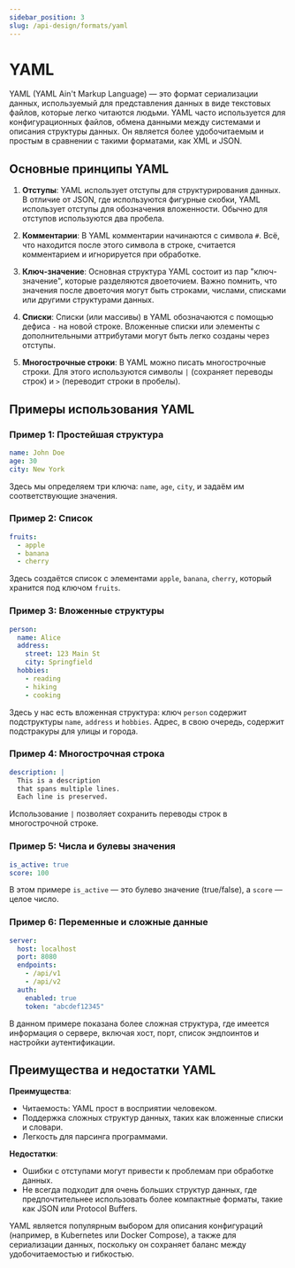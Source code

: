 ```yaml
---
sidebar_position: 3
slug: /api-design/formats/yaml
---
```


# YAML

YAML (YAML Ain't Markup Language) — это формат сериализации данных, используемый для представления данных в виде текстовых файлов, которые легко читаются людьми. YAML часто используется для конфигурационных файлов, обмена данными между системами и описания структуры данных. Он является более удобочитаемым и простым в сравнении с такими форматами, как XML и JSON.

## Основные принципы YAML

1. **Отступы**: YAML использует отступы для структурирования данных. В отличие от JSON, где используются фигурные скобки, YAML использует отступы для обозначения вложенности. Обычно для отступов используются два пробела.

2. **Комментарии**: В YAML комментарии начинаются с символа `#`. Всё, что находится после этого символа в строке, считается комментарием и игнорируется при обработке.

3. **Ключ-значение**: Основная структура YAML состоит из пар "ключ-значение", которые разделяются двоеточием. Важно помнить, что значения после двоеточия могут быть строками, числами, списками или другими структурами данных.

4. **Списки**: Списки (или массивы) в YAML обозначаются с помощью дефиса `-` на новой строке. Вложенные списки или элементы с дополнительными аттрибутами могут быть легко созданы через отступы.

5. **Многострочные строки**: В YAML можно писать многострочные строки. Для этого используются символы `|` (сохраняет переводы строк) и `>` (переводит строки в пробелы).

## Примеры использования YAML

### Пример 1: Простейшая структура

```yaml
name: John Doe
age: 30
city: New York
```

Здесь мы определяем три ключа: `name`, `age`, `city`, и задаём им соответствующие значения.

### Пример 2: Список

```yaml
fruits:
  - apple
  - banana
  - cherry
```

Здесь создаётся список с элементами `apple`, `banana`, `cherry`, который хранится под ключом `fruits`.

### Пример 3: Вложенные структуры

```yaml
person:
  name: Alice
  address:
    street: 123 Main St
    city: Springfield
  hobbies:
    - reading
    - hiking
    - cooking
```

Здесь у нас есть вложенная структура: ключ `person` содержит подструктуры `name`, `address` и `hobbies`. Адрес, в свою очередь, содержит подстракуры для улицы и города.

### Пример 4: Многострочная строка

```yaml
description: |
  This is a description
  that spans multiple lines.
  Each line is preserved.
```

Использование `|` позволяет сохранить переводы строк в многострочной строке.

### Пример 5: Числа и булевы значения

```yaml
is_active: true
score: 100
```

В этом примере `is_active` — это булево значение (true/false), а `score` — целое число.

### Пример 6: Переменные и сложные данные

```yaml
server:
  host: localhost
  port: 8080
  endpoints:
    - /api/v1
    - /api/v2
  auth: 
    enabled: true
    token: "abcdef12345"
```

В данном примере показана более сложная структура, где имеется информация о сервере, включая хост, порт, список эндпоинтов и настройки аутентификации.

## Преимущества и недостатки YAML

**Преимущества**:

- Читаемость: YAML прост в восприятии человеком.
- Поддержка сложных структур данных, таких как вложенные списки и словари.
- Легкость для парсинга программами.

**Недостатки**:

- Ошибки с отступами могут привести к проблемам при обработке данных.
- Не всегда подходит для очень больших структур данных, где предпочтительнее использовать более компактные форматы, такие как JSON или Protocol Buffers.

YAML является популярным выбором для описания конфигураций (например, в Kubernetes или Docker Compose), а также для сериализации данных, поскольку он сохраняет баланс между удобочитаемостью и гибкостью.